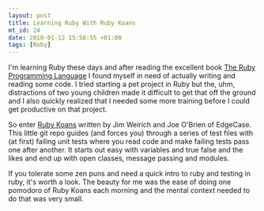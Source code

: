 ```yaml
--- 
layout: post
title: Learning Ruby With Ruby Koans
mt_id: 24
date: 2010-01-12 15:58:55 +01:00
tags: [Ruby]
---
```

 I'm learning Ruby these days and after reading the excellent book [The Ruby Programming Language](http://www.amazon.co.uk/Ruby-Programming-Language-David-Flanagan/dp/0596516177) I found myself in need of actually writing and reading some code. I tried starting a pet project in Ruby but the, uhm, distractions of two young children made it difficult to get that off the ground and I also quickly realized that I needed some more training before I could get productive on that project. 

So enter [Ruby Koans](http://github.com/edgecase/ruby_koans/) written by Jim Weirich and Joe O'Brien of EdgeCase. This little git repo guides (and forces you) through a series of test files with (at first) failing unit tests where you read code and make failing tests pass one after another. It starts out easy with variables and true false and the likes and end up with open classes, message passing and modules. 

If you tolerate some zen puns and need a quick intro to ruby and testing in ruby, it's worth a look. The beauty for me was the ease of doing one pomodoro of Ruby Koans each morning and the mental context needed to do that was very small.  
